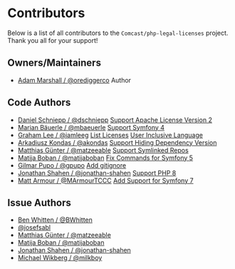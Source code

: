 # Contributors
Below is a list of all contributors to the `Comcast/php-legal-licenses` project. Thank you all for your support!

## Owners/Maintainers
- [Adam Marshall / @orediggerco](https://github.com/orediggerco) Author

## Code  Authors
- [Daniel Schniepp / @dschniepp](https://github.com/dschniepp) [Support Apache License Version 2](https://github.com/Comcast/php-legal-licenses/pull/2) 
- [Marian Bäuerle / @mbaeuerle](https://github.com/mbaeuerle) [Support Symfony 4](https://github.com/Comcast/php-legal-licenses/pull/4)
- [Graham Lee / @iamleeg](https://github.com/iamleeg) [List Licenses](https://github.com/Comcast/php-legal-licenses/pull/5) [User Inclusive Language](https://github.com/Comcast/php-legal-licenses/pull/6)
- [Arkadiusz Kondas / @akondas](https://github.com/akondas) [Support Hiding Dependency Version](https://github.com/Comcast/php-legal-licenses/pull/7)
- [Matthias Günter / @matzeeable](https://github.com/matzeeable) [Support Symlinked Repos](https://github.com/Comcast/php-legal-licenses/pull/10)
- [Matija Boban / @matijaboban](https://github.com/matijaboban) [Fix Commands for Symfony 5](https://github.com/Comcast/php-legal-licenses/pull/13)
- [Gilmar Pupo / @gpupo](https://github.com/gpupo) [Add gitignore](https://github.com/Comcast/php-legal-licenses/pull/15)
- [Jonathan Shahen / @jonathan-shahen](https://github.com/jonathan-shahen) [Support PHP 8](https://github.com/Comcast/php-legal-licenses/pull/19)
- [Matt Armour / @MArmourTCCC](https://github.com/MArmourTCCC) [Add Support for Symfony 7](https://github.com/Comcast/php-legal-licenses/pull/25)

## Issue Authors
- [Ben Whitten / @BWhitten](https://github.com/BWhitten) 
- [@josefsabl](https://github.com/josefsabl) 
- [Matthias Günter / @matzeeable](https://github.com/matzeeable) 
- [Matija Boban / @matijaboban](https://github.com/matijaboban) 
- [Jonathan Shahen / @jonathan-shahen](https://github.com/jonathan-shahen)
- [Michael Wikberg / @milkboy](https://github.com/milkboy)
